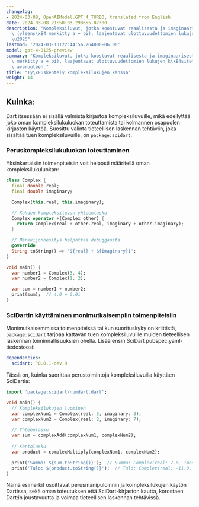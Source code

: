```yaml
---
changelog:
- 2024-03-08, OpenAIModel.GPT_4_TURBO, translated from English
date: 2024-03-08 21:58:03.298655-07:00
description: "Kompleksiluvut, jotka koostuvat reaalisesta ja imaginaarisesta osasta\
  \ (yleens\xE4 merkitty a + bi), laajentavat ulottuvuudettomien lukujen k\xE4sitett\xE4\
  \u2026"
lastmod: '2024-03-13T22:44:56.264000-06:00'
model: gpt-4-0125-preview
summary: "Kompleksiluvut, jotka koostuvat reaalisesta ja imaginaarisesta osasta (yleens\xE4\
  \ merkitty a + bi), laajentavat ulottuvuudettomien lukujen k\xE4sitett\xE4 kaksiulotteiseen\
  \ avaruuteen."
title: "Ty\xF6skentely kompleksilukujen kanssa"
weight: 14
---
```


## Kuinka:
Dart itsessään ei sisällä valmista kirjastoa kompleksiluvuille, mikä edellyttää joko oman kompleksilukuluokan toteuttamista tai kolmannen osapuolen kirjaston käyttöä. Suosittu valinta tieteellisen laskennan tehtäviin, joka sisältää tuen kompleksiluvuille, on `package:scidart`.

### Peruskompleksilukuluokan toteuttaminen
Yksinkertaisiin toimenpiteisiin voit helposti määritellä oman kompleksilukuluokan:

```dart
class Complex {
  final double real;
  final double imaginary;

  Complex(this.real, this.imaginary);

  // Kahden kompleksiluvun yhteenlasku
  Complex operator +(Complex other) {
    return Complex(real + other.real, imaginary + other.imaginary);
  }

  // Merkkijonoesitys helpottaa debuggausta
  @override
  String toString() => '${real} + ${imaginary}i';
}

void main() {
  var number1 = Complex(3, 4);
  var number2 = Complex(1, 2);

  var sum = number1 + number2;
  print(sum);  // 4.0 + 6.0i
}
```

### SciDartin käyttäminen monimutkaisempiin toimenpiteisiin
Monimutkaisemmissa toimenpiteissä tai kun suorituskyky on kriittistä, `package:scidart` tarjoaa kattavan tuen kompleksiluvuille muiden tieteellisen laskennan toiminnallisuuksien ohella. Lisää ensin SciDart pubspec.yaml-tiedostoosi:

```yaml
dependencies:
  scidart: ^0.0.1-dev.9
```

Tässä on, kuinka suorittaa perustoimintoja kompleksiluvuilla käyttäen SciDartia:

```dart
import 'package:scidart/numdart.dart';

void main() {
  // Kompleksilukujen luominen
  var complexNum1 = Complex(real: 5, imaginary: 3);
  var complexNum2 = Complex(real: 2, imaginary: 7);

  // Yhteenlasku
  var sum = complexAdd(complexNum1, complexNum2);
  
  // Kertolasku
  var product = complexMultiply(complexNum1, complexNum2);

  print('Summa: ${sum.toString()}');  // Summa: Complex(real: 7.0, imaginary: 10.0)
  print('Tulo: ${product.toString()}');  // Tulo: Complex(real: -11.0, imaginary: 41.0)
}
```

Nämä esimerkit osoittavat perusmanipuloinnin ja kompleksilukujen käytön Dartissa, sekä oman toteutuksen että SciDart-kirjaston kautta, korostaen Dart:in joustavuutta ja voimaa tieteellisen laskennan tehtävissä.
